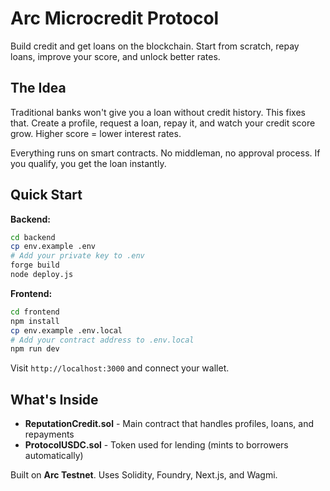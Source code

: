 # Arc Microcredit Protocol

Build credit and get loans on the blockchain. Start from scratch, repay loans, improve your score, and unlock better rates.

## The Idea

Traditional banks won't give you a loan without credit history. This fixes that. Create a profile, request a loan, repay it, and watch your credit score grow. Higher score = lower interest rates.

Everything runs on smart contracts. No middleman, no approval process. If you qualify, you get the loan instantly.

## Quick Start

**Backend:**
```bash
cd backend
cp env.example .env
# Add your private key to .env
forge build
node deploy.js
```

**Frontend:**
```bash
cd frontend
npm install
cp env.example .env.local
# Add your contract address to .env.local
npm run dev
```

Visit `http://localhost:3000` and connect your wallet.

## What's Inside

- **ReputationCredit.sol** - Main contract that handles profiles, loans, and repayments
- **ProtocolUSDC.sol** - Token used for lending (mints to borrowers automatically)

Built on **Arc Testnet**. Uses Solidity, Foundry, Next.js, and Wagmi.
